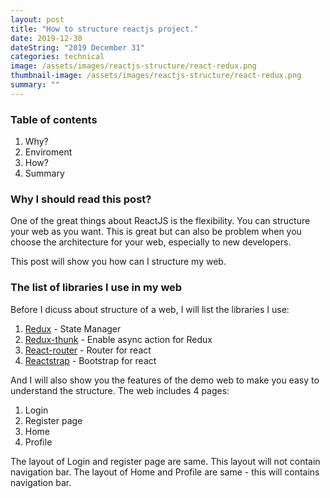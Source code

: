 ```yaml
---
layout: post
title: "How to structure reactjs project."
date: 2019-12-30
dateString: "2019 December 31"
categories: technical
image: /assets/images/reactjs-structure/react-redux.png
thumbnail-image: /assets/images/reactjs-structure/react-redux.png
summary: ""
---
```

### Table of contents
1. Why?
2. Enviroment
3. How?
4. Summary

### Why I should read this post?

One of the great things about ReactJS is the flexibility. You can structure your web as you want. This is great but can also be problem when you choose the architecture for your web, especially to new developers.

This post will show you how can I structure my web.

### The list of libraries I use in my web

Before I dicuss about structure of a web, I will list the libraries I use:
1. [Redux]() - State Manager
2. [Redux-thunk]() - Enable async action for Redux
3. [React-router]() - Router for react
4. [Reactstrap]() - Bootstrap for react

And I will also show you the features of the demo web to make you easy to understand the structure. The web includes 4 pages:
1. Login
2. Register page
3. Home
4. Profile

The layout of Login and register page are same. This layout will not contain navigation bar. The layout of Home and Profile are same - this will contains navigation bar.

